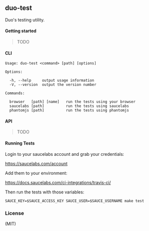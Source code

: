 
## duo-test

  Duo's testing utility.

#### Getting started

  > TODO

#### CLI

    Usage: duo-test <command> [path] [options]

    Options:

      -h, --help     output usage information
      -V, --version  output the version number

    Commands:

      browser   [path] [name]   run the tests using your browser
      saucelabs [path]          run the tests using saucelabs
      phantomjs [path]          run the tests using phantomjs

#### API

  > TODO

#### Running Tests

  Login to your saucelabs account and grab your credentials:

  https://saucelabs.com/account

  Add them to your environment:

  https://docs.saucelabs.com/ci-integrations/travis-ci/

  Then run the tests with those variables:

  ```
  SAUCE_KEY=$SAUCE_ACCESS_KEY SAUCE_USER=$SAUCE_USERNAME make test
  ```

### License

  (MIT)

